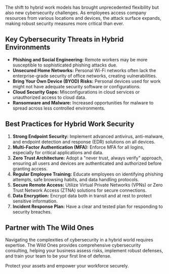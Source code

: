 The shift to hybrid work models has brought unprecedented flexibility but also new cybersecurity challenges. As employees access company resources from various locations and devices, the attack surface expands, making robust security measures more critical than ever.

## Key Cybersecurity Threats in Hybrid Environments

* **Phishing and Social Engineering:** Remote workers may be more susceptible to sophisticated phishing attacks due.
* **Unsecured Home Networks:** Personal Wi-Fi networks often lack the enterprise-grade security of office networks, creating vulnerabilities.
* **Bring Your Own Device (BYOD) Risks:** Personal devices used for work might not have adequate security software or configurations.
* **Cloud Security Gaps:** Misconfigurations in cloud services or unauthorized access to cloud data.
* **Ransomware and Malware:** Increased opportunities for malware to spread across less controlled environments.

## Best Practices for Hybrid Work Security

1.  **Strong Endpoint Security:** Implement advanced antivirus, anti-malware, and endpoint detection and response (EDR) solutions on all devices.
2.  **Multi-Factor Authentication (MFA):** Enforce MFA for all logins, especially for critical applications and data.
3.  **Zero Trust Architecture:** Adopt a "never trust, always verify" approach, ensuring all users and devices are authenticated and authorized before granting access.
4.  **Regular Employee Training:** Educate employees on identifying phishing attempts, safe browsing habits, and data handling protocols.
5.  **Secure Remote Access:** Utilize Virtual Private Networks (VPNs) or Zero Trust Network Access (ZTNA) solutions for secure connections.
6.  **Data Encryption:** Encrypt data both in transit and at rest to protect sensitive information.
7.  **Incident Response Plan:** Have a clear and tested plan for responding to security breaches.

## Partner with The Wild Ones

Navigating the complexities of cybersecurity in a hybrid world requires expertise. The Wild Ones provides comprehensive cybersecurity consulting, helping your business assess risks, implement robust defenses, and train your team to be your first line of defense.

Protect your assets and empower your workforce securely.
